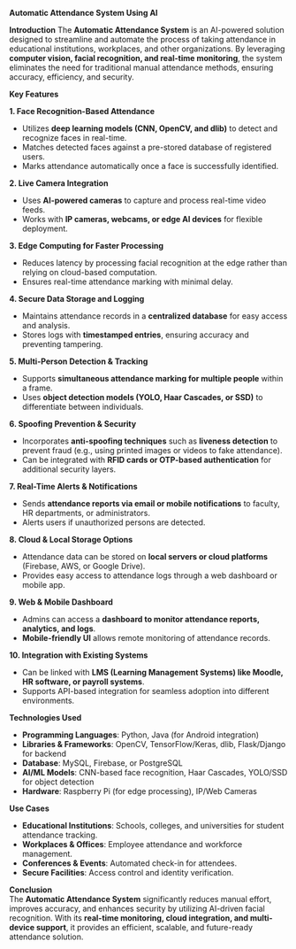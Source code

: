 **Automatic Attendance System Using AI**

**Introduction** 
The **Automatic Attendance System** is an AI-powered solution designed to streamline and automate the process of taking attendance in educational institutions, workplaces, and other organizations. By leveraging **computer vision, facial recognition, and real-time monitoring**, the system eliminates the need for traditional manual attendance methods, ensuring accuracy, efficiency, and security.  

**Key Features**  

**1. Face Recognition-Based Attendance**  
- Utilizes **deep learning models (CNN, OpenCV, and dlib)** to detect and recognize faces in real-time.  
- Matches detected faces against a pre-stored database of registered users.  
- Marks attendance automatically once a face is successfully identified.  

**2. Live Camera Integration**  
- Uses **AI-powered cameras** to capture and process real-time video feeds.  
- Works with **IP cameras, webcams, or edge AI devices** for flexible deployment.  

**3. Edge Computing for Faster Processing**  
- Reduces latency by processing facial recognition at the edge rather than relying on cloud-based computation.  
- Ensures real-time attendance marking with minimal delay.  

**4. Secure Data Storage and Logging**  
- Maintains attendance records in a **centralized database** for easy access and analysis.  
- Stores logs with **timestamped entries**, ensuring accuracy and preventing tampering.  

**5. Multi-Person Detection & Tracking**  
- Supports **simultaneous attendance marking for multiple people** within a frame.  
- Uses **object detection models (YOLO, Haar Cascades, or SSD)** to differentiate between individuals.  

**6. Spoofing Prevention & Security**  
- Incorporates **anti-spoofing techniques** such as **liveness detection** to prevent fraud (e.g., using printed images or videos to fake attendance).  
- Can be integrated with **RFID cards or OTP-based authentication** for additional security layers.  

**7. Real-Time Alerts & Notifications**  
- Sends **attendance reports via email or mobile notifications** to faculty, HR departments, or administrators.  
- Alerts users if unauthorized persons are detected.  

**8. Cloud & Local Storage Options**  
- Attendance data can be stored on **local servers or cloud platforms** (Firebase, AWS, or Google Drive).  
- Provides easy access to attendance logs through a web dashboard or mobile app.  

**9. Web & Mobile Dashboard**  
- Admins can access a **dashboard to monitor attendance reports, analytics, and logs**.  
- **Mobile-friendly UI** allows remote monitoring of attendance records.  

**10. Integration with Existing Systems**  
- Can be linked with **LMS (Learning Management Systems) like Moodle, HR software, or payroll systems**.  
- Supports API-based integration for seamless adoption into different environments.  

**Technologies Used**  
- **Programming Languages**: Python, Java (for Android integration)  
- **Libraries & Frameworks**: OpenCV, TensorFlow/Keras, dlib, Flask/Django for backend  
- **Database**: MySQL, Firebase, or PostgreSQL  
- **AI/ML Models**: CNN-based face recognition, Haar Cascades, YOLO/SSD for object detection  
- **Hardware**: Raspberry Pi (for edge processing), IP/Web Cameras  

**Use Cases**  
- **Educational Institutions**: Schools, colleges, and universities for student attendance tracking.  
- **Workplaces & Offices**: Employee attendance and workforce management.  
- **Conferences & Events**: Automated check-in for attendees.  
- **Secure Facilities**: Access control and identity verification.  

**Conclusion**  
The **Automatic Attendance System** significantly reduces manual effort, improves accuracy, and enhances security by utilizing AI-driven facial recognition. With its **real-time monitoring, cloud integration, and multi-device support**, it provides an efficient, scalable, and future-ready attendance solution.  
